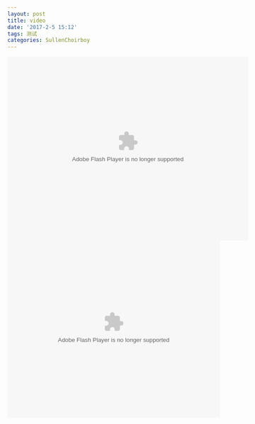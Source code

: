 ```yaml
---
layout: post
title: video
date: '2017-2-5 15:12'
tags: 测试
categories: SullenChoirboy
---
```

<embed height="415" width="544" quality="high" allowfullscreen="true" type="application/x-shockwave-flash" src="//static.hdslb.com/miniloader.swf" flashvars="aid=8314388&page=1" pluginspage="//www.adobe.com/shockwave/download/download.cgi?P1_Prod_Version=ShockwaveFlash">
<embed src='http://player.youku.com/player.php/sid/XMTg2MDIwNTU5Mg==/v.swf' allowFullScreen='true' quality='high' width='480' height='400' align='middle' allowScriptAccess='always' type='application/x-shockwave-flash'>
